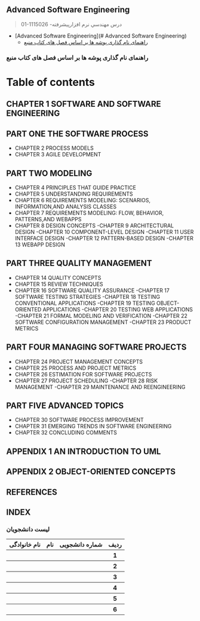 ## Advanced Software Engineering

> 01-1115026 -درس مهندسي نرم افزارپيشرفته 

- [Advanced Software Engineering](# Advanced Software Engineering)
    * [راهنمای نام گذاری پوشه ها بر اساس فصل های کتاب منبع](#راهنمای-نام-گذاری-پوشه-ها-بر-اساس-فصل-های-کتاب-منبع)
    
###    راهنمای نام گذاری پوشه ها بر اساس فصل های کتاب منبع

# Table of contents
## CHAPTER 1 SOFTWARE AND SOFTWARE ENGINEERING 

## PART ONE THE SOFTWARE PROCESS 
- CHAPTER 2 PROCESS MODELS
- CHAPTER 3 AGILE DEVELOPMENT

## PART TWO MODELING
- CHAPTER 4 PRINCIPLES THAT GUIDE PRACTICE
- CHAPTER 5 UNDERSTANDING REQUIREMENTS
- CHAPTER 6 REQUIREMENTS MODELING: SCENARIOS, INFORMATION,AND ANALYSIS CLASSES
- CHAPTER 7 REQUIREMENTS MODELING: FLOW, BEHAVIOR, PATTERNS,AND WEBAPPS
- CHAPTER 8 DESIGN CONCEPTS
-CHAPTER 9 ARCHITECTURAL DESIGN
-CHAPTER 10 COMPONENT-LEVEL DESIGN
-CHAPTER 11 USER INTERFACE DESIGN
-CHAPTER 12 PATTERN-BASED DESIGN
-CHAPTER 13 WEBAPP DESIGN

## PART THREE QUALITY MANAGEMENT
- CHAPTER 14 QUALITY CONCEPTS
- CHAPTER 15 REVIEW TECHNIQUES
- CHAPTER 16 SOFTWARE QUALITY ASSURANCE
-CHAPTER 17 SOFTWARE TESTING STRATEGIES
-CHAPTER 18 TESTING CONVENTIONAL APPLICATIONS
-CHAPTER 19 TESTING OBJECT-ORIENTED APPLICATIONS
-CHAPTER 20 TESTING WEB APPLICATIONS
-CHAPTER 21 FORMAL MODELING AND VERIFICATION
-CHAPTER 22 SOFTWARE CONFIGURATION MANAGEMENT
-CHAPTER 23 PRODUCT METRICS
## PART FOUR MANAGING SOFTWARE PROJECTS
- CHAPTER 24 PROJECT MANAGEMENT CONCEPTS
- CHAPTER 25 PROCESS AND PROJECT METRICS
- CHAPTER 26 ESTIMATION FOR SOFTWARE PROJECTS
- CHAPTER 27 PROJECT SCHEDULING
-CHAPTER 28 RISK MANAGEMENT
-CHAPTER 29 MAINTENANCE AND REENGINEERING
## PART FIVE ADVANCED TOPICS
- CHAPTER 30 SOFTWARE PROCESS IMPROVEMENT
- CHAPTER 31 EMERGING TRENDS IN SOFTWARE ENGINEERING
- CHAPTER 32 CONCLUDING COMMENTS
## APPENDIX 1 AN INTRODUCTION TO UML
## APPENDIX 2 OBJECT-ORIENTED CONCEPTS
## REFERENCES
## INDEX

### لیست دانشجویان

<table style="width:100%">
  <tr>
    <th >نام خانوادگی</th>
    <th>نام</th>
    <th>شماره دانشجویی</th>
    <th>ردیف</th>
  </tr>
  <tr>
    <th ></th>
    <th ></th>
    <th></th>
    <th>1</th>
  </tr>
   <tr>
    <th ></th>
    <th ></th>
    <th></th>
    <th>2</th>
  </tr>
   <tr>
    <th ></th>
    <th ></th>
    <th></th>
    <th>3</th>
  </tr>
   <tr>
    <th ></th>
    <th ></th>
    <th></th>
    <th>4</th>
  </tr>
   <tr>
    <th ></th>
    <th ></th>
    <th></th>
    <th>5</th>
  </tr>
   <tr>
    <th ></th>
    <th ></th>
    <th></th>
    <th>6</th>
  </tr>
</table>
